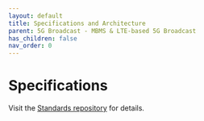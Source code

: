 ```yaml
---
layout: default
title: Specifications and Architecture
parent: 5G Broadcast - MBMS & LTE-based 5G Broadcast
has_children: false
nav_order: 0
---
```


# Specifications
Visit the [Standards repository](https://5g-mag.github.io/Standards/pages/lte-based-5g-broadcast.html) for details.
